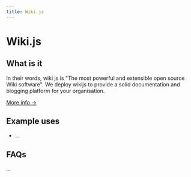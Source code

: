 ```yaml
---
title: Wiki.js
---
```


# Wiki.js

## What is it

In their words, wiki js is "The most powerful and extensible open source Wiki software".
We deploy wikijs to provide a solid documentation and blogging platform for your organisation.

[More info →](https://wiki.js.org/)

## Example uses

- ...

## FAQs

...
